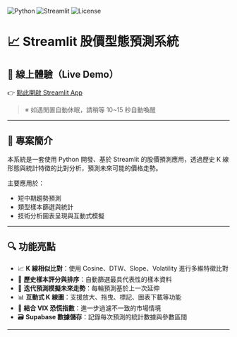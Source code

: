 ![Python](https://img.shields.io/badge/Python-3.9+-blue?logo=python)
![Streamlit](https://img.shields.io/badge/Streamlit-Enabled-red?logo=streamlit)
![License](https://img.shields.io/badge/license-MIT-green)

# 📈 Streamlit 股價型態預測系統

## 🔗 線上體驗（Live Demo）

👉 [點此開啟 Streamlit App](https://app-stock-appgit-8eqsptjnxprv6dfwjmtbkf.streamlit.app/)

> ※ 如遇閒置自動休眠，請稍等 10~15 秒自動喚醒

---

## 🧠 專案簡介

本系統是一套使用 Python 開發、基於 Streamlit 的股價預測應用，透過歷史 K 線形態與統計特徵的比對分析，預測未來可能的價格走勢。

主要應用於：

- 短中期趨勢預測
- 類型樣本篩選與統計
- 技術分析圖表呈現與互動式模擬

---

## 🔍 功能亮點

- 📈 **K 線相似比對**：使用 Cosine、DTW、Slope、Volatility 進行多維特徵比對  
- 🔎 **歷史樣本評分與排序**：自動篩選最具代表性的樣本資料  
- 🔁 **迭代預測模擬未來走勢**：每輪預測基於上一次延伸  
- 📊 **互動式 K 線圖**：支援放大、拖曳、標記、圖表下載等功能  
- 🧬 **結合 VIX 恐慌指數**：進一步過濾不一致的市場情境  
- 🗃️ **Supabase 數據儲存**：記錄每次預測的統計數據與參數區間

---
